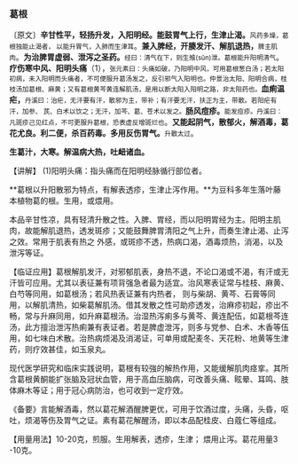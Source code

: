 ### 葛根

〔原文〕**辛甘性平，轻扬升发，入阳明经。能鼓胃气上行，生津止渴。**<small>风药多燥，葛根独能止渴者，
以能升胃气，入肺而生津耳</small>。**兼入脾经，开腠发汗、解肌退热，**<small>脾主肌肉</small>。**为治脾胃虚弱、泄泻之圣药。**<small>经曰：清气在下，则生飧(sūn)泄。葛根能升阳明清气</small>。**疗伤寒中风、阳明头痛**<sup></sup>（1），<small>张元素曰：头痛如破，乃阳明中风，可用葛根葱白汤；若太阳初病，未入阳明而头痛者，不可便服升葛汤发之，反引邪气入阳明也。仲景治太阳、阳明合病，桂枝汤加葛根、麻黄；又有葛根黄芩黄连解肌汤，是用以断太阳入阳明之路，非太阳药也。</small>**血痢温疟，**<small>丹溪曰：治疟，无汗要有汗，散邪为主，带补；有汗要无汗，扶正为主，带散。若阳疟有汗，加参、
芪、白术以饮之；无汗，加芩、葛、苍术以发之。</small>**肠风痘疹。**<small>能发痘疹。丹溪曰：凡斑疹己见红点，不可更服升葛根，恐表虚反增斑烂也</small>。**又能起阴气，散郁火，解酒毒，葛花尤良。利二便，杀百药毒。多用反伤胃气。**<small>升散太过</small>。

**生葛汁，大寒。解温病大热，吐衄诸血。**

【讲解】  (1)阳明头痛：指头痛而在阳明经脉循行部位者。

**葛根以升阳散邪为特点，有解表透疹，生津止泻作用。**为豆科多年生落叶藤本植物葛的根。生用，或煨用。

本品辛甘性凉，具有轻清升散之性。入脾、胃经，而以阳明胃经为主。阳明主肌肉，故能解肌退热，透发斑疹；又能鼓舞脾胃清阳之气上升，而奏生津止渴、止泻之效。常用于肌表有热之
外感，或斑疹不透，热病口渴，酒毒烦热，消渴，以及泄泻等证。


【临证应用】葛根解肌发汗，对邪郁肌表，身热不退，不论口渴或不渴，有汗或无汗皆可应用。尤其以表征兼有项背强急者最为适宜。治风寒表证常与桂枝、麻黄、白芍等同用，如葛根汤；若风热表证兼有内热者， 则与柴胡、黄芩、石膏等同用，以解肌清热，如柴葛解肌汤。借其发散之性可助疹透发，治麻疹初起，疹出不畅，常与升麻同用，如升麻葛根汤。治湿热泻痢多与黄芩、黄连配伍，如葛根芩连汤，此方擅治泄泻热痢兼有表证者。若是脾虚泄泻，则多与党参、白术、木香等伍用，如七味白术散。治热病烦渴及消渴证，可单用或配麦冬、天花粉、地黄等生津药，则疗效甚佳，如玉泉丸。

现代医学研究和临床实践说明，葛根有较強的解热作用，又能缓解肌肉痉挛。其所含葛根黄酮能扩张脑及冠状血管，用于高血压脑病，可改善头痛、眩晕、耳鸣、肢体麻木等证；用于冠心病防治，也可收到一定疗效。

《备要》言能解酒毒，然以葛花解酒醒脾更优，可用于饮酒过度，头痛，头昏，呕吐，烦渴等伤及胃气之证。素有葛花解醒汤，即以本品配桂皮、白蔻仁等组成。

【用量用法】10-20克，煎服。生用解表，透疹，生津；
煨用止泻。葛花用量3 -10克。 
